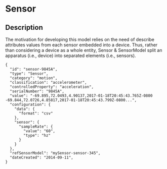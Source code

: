 # Sensor

## Description

The motivation for developing this model relies on the need of describe attributes values from each sensor embedded into a device. Thus, rather than considering a device as a whole entity, Sensor & SensorModel split an apparatus (i.e., device) into separated elements (i.e., sensors).

```
{
  "id": "sensor-9845A",
  "type": "Sensor",
  "category": "motion",
  "classification": "accelerometer",
  "controlledProperty": "acceleration",
  "serialNumber": "9845A",
  "value": "-69.895,72.0493,4.90137,2017-01-18T20:45:43.765Z-0800 -69.844,72.0726,4.85817,2017-01-18T20:45:43.799Z-0800...",
  "configuration": {
    "data": {  
      "format": "csv"
    },
    "sensor": {  
      "sampleRate": {
        "value": "60",
        "type": "hz"
      }
    }
  },
  "refSensorModel": "mySensor-sensor-345",
  "dateCreated": "2014-09-11",
}
```
